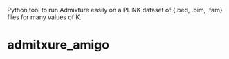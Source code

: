 Python tool to run Admixture easily on a PLINK dataset of {.bed, .bim, .fam} files for many values of K.
# admitxure_amigo
